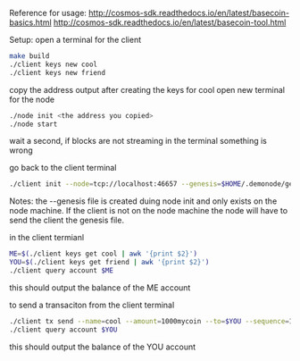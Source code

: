 Reference for usage:
http://cosmos-sdk.readthedocs.io/en/latest/basecoin-basics.html
http://cosmos-sdk.readthedocs.io/en/latest/basecoin-tool.html

Setup:
open a terminal for the client
```sh
make build
./client keys new cool
./client keys new friend
```

copy the address output after creating the keys for cool
open new terminal for the node

```sh
./node init <the address you copied>
./node start
```

wait a second, if blocks are not streaming in the terminal something is wrong

go back to the client terminal

```sh
./client init --node=tcp://localhost:46657 --genesis=$HOME/.demonode/genesis.json
```

Notes: the --genesis file is created duing node init and only exists on the node machine. If the client is not on the node machine the node will have to send the client the genesis file.

in the client termianl

```sh
ME=$(./client keys get cool | awk '{print $2}')
YOU=$(./client keys get friend | awk '{print $2}')
./client query account $ME
```

this should output the balance of the ME account

to send a transaciton from the client terminal
```sh
./client tx send --name=cool --amount=1000mycoin --to=$YOU --sequence=1
./client query account $YOU
```

this should output the balance of the YOU account
